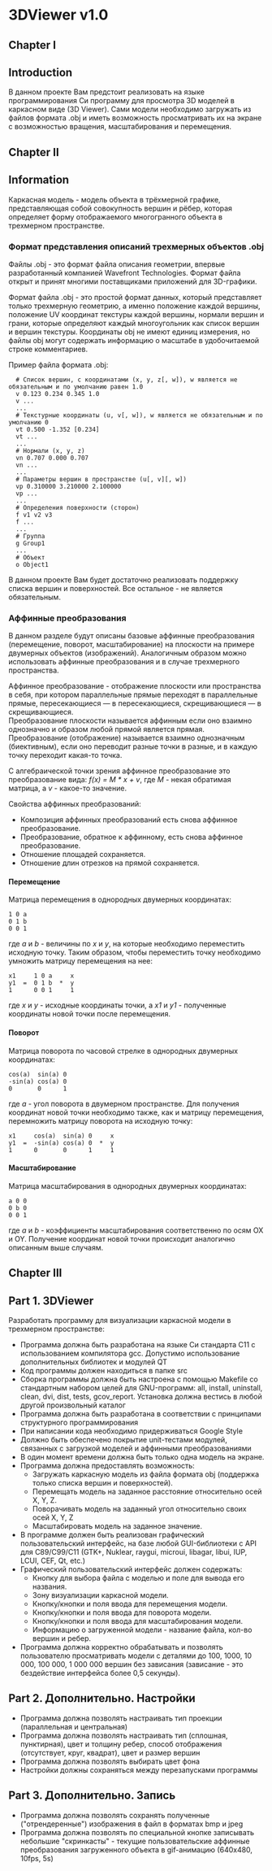 # 3DViewer v1.0
## Chapter I

## Introduction

В данном проекте Вам предстоит реализовать на языке программирования Си программу для просмотра 3D моделей в каркасном виде (3D Viewer). Сами модели необходимо загружать из файлов формата .obj и иметь возможность просматривать их на экране с возможностью вращения, масштабирования и перемещения.


## Chapter II

## Information

Каркасная модель - модель объекта в трёхмерной графике, представляющая собой совокупность вершин и рёбер, которая определяет форму отображаемого многогранного объекта в трехмерном пространстве.

### Формат представления описаний трехмерных объектов .obj

Файлы .obj - это формат файла описания геометрии, впервые разработанный компанией Wavefront Technologies. Формат файла открыт и принят многими поставщиками приложений для 3D-графики.

Формат файла .obj - это простой формат данных, который представляет только трехмерную геометрию, а именно положение каждой вершины, положение UV координат текстуры каждой вершины, нормали вершин и грани, которые определяют каждый многоугольник как список вершин и вершин текстуры. Координаты obj не имеют единиц измерения, но файлы obj могут содержать информацию о масштабе в удобочитаемой строке комментариев.

Пример файла формата .obj:
```
  # Список вершин, с координатами (x, y, z[, w]), w является не обязательным и по умолчанию равен 1.0
  v 0.123 0.234 0.345 1.0
  v ...
  ...
  # Текстурные координаты (u, v[, w]), w является не обязательным и по умолчанию 0
  vt 0.500 -1.352 [0.234]
  vt ...
  ...
  # Нормали (x, y, z)
  vn 0.707 0.000 0.707
  vn ...
  ...
  # Параметры вершин в пространстве (u[, v][, w])
  vp 0.310000 3.210000 2.100000
  vp ...
  ...
  # Определения поверхности (сторон)
  f v1 v2 v3
  f ...
  ...
  # Группа
  g Group1
  ...
  # Объект
  o Object1
```

В данном проекте Вам будет достаточно реализовать поддержку списка вершин и поверхностей. Все остальное - не является обязательным.

### Аффинные преобразования 

В данном разделе будут описаны базовые аффинные преобразования (перемещение, поворот, масштабирование) на плоскости на примере двумерных объектов (изображений). Аналогичным образом можно использовать аффинные преобразования и в случае трехмерного пространства.

Аффинное преобразование - отображение плоскости или пространства в себя, при котором параллельные прямые переходят в параллельные прямые, пересекающиеся — в пересекающиеся, скрещивающиеся — в скрещивающиеся. \
Преобразование плоскости называется аффинным если оно взаимно однозначно и образом любой прямой является прямая. Преобразование (отображение) называется взаимно однозначным (биективным), если оно переводит разные точки в разные, и в каждую точку переходит какая-то точка.

С алгебраической точки зрения аффинное преобразование это преобразование вида: _f(x) = M * x + v_, где _M_ - некая обратимая матрица, а _v_ - какое-то значение.

Свойства аффинных преобразований:
- Композиция аффинных преобразований есть снова аффинное преобразование.
- Преобразование, обратное к аффинному, есть снова аффинное преобразование.
- Отношение площадей сохраняется.
- Отношение длин отрезков на прямой сохраняется.

#### Перемещение 

Матрица перемещения в однородных двумерных координатах:
```
1 0 a
0 1 b
0 0 1
```

где _a_ и _b_ - величины по _x_ и _y_, на которые необходимо переместить исходную точку. Таким образом, чтобы переместить точку необходимо умножить матрицу перемещения на нее:
```
x1     1 0 a     x 
y1  =  0 1 b  *  y
1      0 0 1     1
```

где _x_ и _y_ - исходные координаты точки, а _x1_ и _y1_ - полученные координаты новой точки после перемещения.

#### Поворот

Матрица поворота по часовой стрелке в однородных двумерных координатах:
```
cos(a)  sin(a) 0
-sin(a) cos(a) 0
0       0      1
```

где _a_ - угол поворота в двумерном пространстве. Для получения координат новой точки необходимо также, как и матрицу перемещения, перемножить матрицу поворота на исходную точку:
```
x1     cos(a)  sin(a) 0     x 
y1  =  -sin(a) cos(a) 0  *  y
1      0       0      1     1
```

#### Масштабирование

Матрица масштабирования в однородных двумерных координатах:
```
a 0 0
0 b 0
0 0 1
```

где _a_ и _b_ - коэффициенты масштабирования соответственно по осям OX и OY. Получение координат новой точки происходит аналогично описанным выше случаям.


## Chapter III

## Part 1. 3DViewer

Разработать программу для визуализации каркасной модели в трехмерном пространстве:

- Программа должна быть разработана на языке Си стандарта C11 с использованием компилятора gcc. Допустимо использование дополнительных библиотек и модулей QT
- Код программы должен находиться в папке src 
- Сборка программы должна быть настроена с помощью Makefile со стандартным набором целей для GNU-программ: all, install, uninstall, clean, dvi, dist, tests, gcov_report. Установка должна вестись в любой другой произвольный каталог
- Программа должна быть разработана в соответствии с принципами структурного программирования
- При написании кода необходимо придерживаться Google Style
- Должно быть обеспечено покрытие unit-тестами модулей, связанных с загрузкой моделей и аффинными преобразованиями
- В один момент времени должна быть только одна модель на экране.
- Программа должна предоставлять возможность:
    - Загружать каркасную модель из файла формата obj (поддержка только списка вершин и поверхностей).
    - Перемещать модель на заданное расстояние относительно осей X, Y, Z.
    - Поворачивать модель на заданный угол относительно своих осей X, Y, Z
    - Масштабировать модель на заданное значение.
- В программе должен быть реализован графический пользовательский интерфейс, на базе любой GUI-библиотеки с API для C89/C99/C11 (GTK+, Nuklear, raygui, microui, libagar, libui, IUP, LCUI, CEF, Qt, etc.)
- Графический пользовательский интерфейс должен содержать:
    - Кнопку для выбора файла с моделью и поле для вывода его названия.
    - Зону визуализации каркасной модели.
    - Кнопку/кнопки и поля ввода для перемещения модели. 
    - Кнопку/кнопки и поля ввода для поворота модели. 
    - Кнопку/кнопки и поля ввода для масштабирования модели.  
    - Информацию о загруженной модели - название файла, кол-во вершин и ребер.
- Программа должна корректно обрабатывать и позволять пользователю просматривать модели с деталями до 100, 1000, 10 000, 100 000, 1 000 000 вершин без зависания (зависание - это бездействие интерфейса более 0,5 секунды).

## Part 2. Дополнительно. Настройки

 - Программа должна позволять настраивать тип проекции (параллельная и центральная)
 - Программа должна позволять настраивать тип (сплошная, пунктирная), цвет и толщину ребер, способ отображения (отсутствует, круг, квадрат), цвет и размер вершин
 - Программа должна позволять выбирать цвет фона
 - Настройки должны сохраняться между перезапусками программы

 ## Part 3. Дополнительно. Запись

 - Программа должна позволять сохранять полученные ("отрендеренные") изображения в файл в форматах bmp и jpeg
 - Программа должна позволять по специальной кнопке записывать небольшие "скринкасты" - текущие пользовательские аффинные преобразования загруженного объекта в gif-анимацию (640x480, 10fps, 5s)

